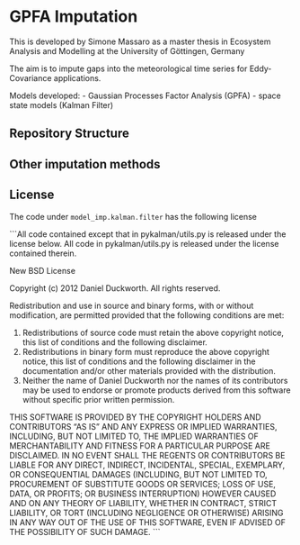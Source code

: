 GPFA Imputation
================

<!-- WARNING: THIS FILE WAS AUTOGENERATED! DO NOT EDIT! -->

This is developed by Simone Massaro as a master thesis in Ecosystem
Analysis and Modelling at the University of Göttingen, Germany

The aim is to impute gaps into the meteorological time series for
Eddy-Covariance applications.

Models developed: - Gaussian Processes Factor Analysis (GPFA) - space
state models (Kalman Filter)

## Repository Structure

## Other imputation methods

## License

The code under `model_imp.kalman.filter` has the following license

\`\`\`All code contained except that in pykalman/utils.py is released
under the license below. All code in pykalman/utils.py is released under
the license contained therein.

New BSD License

Copyright (c) 2012 Daniel Duckworth. All rights reserved.

Redistribution and use in source and binary forms, with or without
modification, are permitted provided that the following conditions are
met:

1.  Redistributions of source code must retain the above copyright
    notice, this list of conditions and the following disclaimer.
2.  Redistributions in binary form must reproduce the above copyright
    notice, this list of conditions and the following disclaimer in the
    documentation and/or other materials provided with the distribution.
3.  Neither the name of Daniel Duckworth nor the names of its
    contributors may be used to endorse or promote products derived from
    this software without specific prior written permission.

THIS SOFTWARE IS PROVIDED BY THE COPYRIGHT HOLDERS AND CONTRIBUTORS “AS
IS” AND ANY EXPRESS OR IMPLIED WARRANTIES, INCLUDING, BUT NOT LIMITED
TO, THE IMPLIED WARRANTIES OF MERCHANTABILITY AND FITNESS FOR A
PARTICULAR PURPOSE ARE DISCLAIMED. IN NO EVENT SHALL THE REGENTS OR
CONTRIBUTORS BE LIABLE FOR ANY DIRECT, INDIRECT, INCIDENTAL, SPECIAL,
EXEMPLARY, OR CONSEQUENTIAL DAMAGES (INCLUDING, BUT NOT LIMITED TO,
PROCUREMENT OF SUBSTITUTE GOODS OR SERVICES; LOSS OF USE, DATA, OR
PROFITS; OR BUSINESS INTERRUPTION) HOWEVER CAUSED AND ON ANY THEORY OF
LIABILITY, WHETHER IN CONTRACT, STRICT LIABILITY, OR TORT (INCLUDING
NEGLIGENCE OR OTHERWISE) ARISING IN ANY WAY OUT OF THE USE OF THIS
SOFTWARE, EVEN IF ADVISED OF THE POSSIBILITY OF SUCH DAMAGE. \`\`\`
